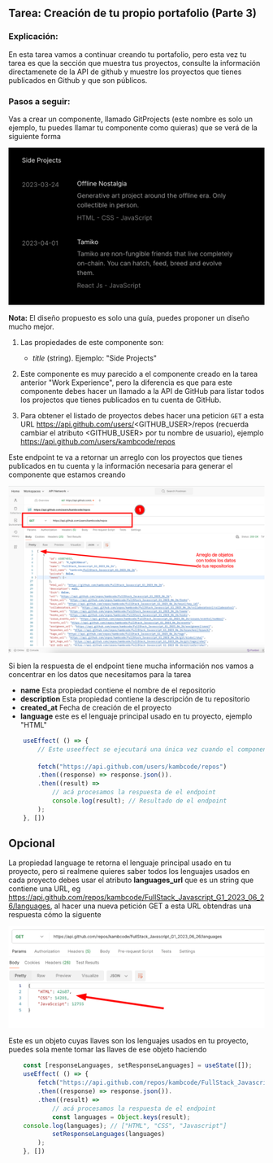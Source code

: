 ## Tarea: Creación de tu propio portafolio (Parte 3)

### Explicación:
En esta tarea vamos a continuar creando tu portafolio, pero esta vez tu tarea es que la sección que muestra tus proyectos, consulte la información directamenete de la API de github y muestre los proyectos que tienes publicados en Github y que son públicos.

### Pasos a seguir:
Vas a crear un componente, llamado GitProjects (este nombre es solo un ejemplo, tu puedes llamar tu componente como quieras) que se verá de la siguiente forma

![work_section.png](./resources/project_section.png)

**Nota:** El diseño propuesto es solo una guía, puedes proponer un diseño mucho mejor.

1. Las propiedades de este componente son:
    - *title* (string). Ejemplo: "Side Projects"
   
2. Este componente es muy parecido a el componente creado en la tarea anterior "Work Experience", pero la diferencia es que para este componente debes hacer un llamado a la API de GitHub para listar todos los projectos que tienes publicados en tu cuenta de GitHub.

3. Para obtener el listado de proyectos debes hacer una peticion `GET` a esta URL https://api.github.com/users/<GITHUB_USER>/repos (recuerda cambiar el atributo <GITHUB_USER> por tu nombre de usuario), ejemplo https://api.github.com/users/kambcode/repos

Este endpoint te va a retornar un arreglo con los proyectos que tienes publicados en tu cuenta y la información necesaria para generar el componente que estamos creando

![response_endpoint.png](./resources/response_endpoint.png)

Si bien la respuesta de el endpoint tiene mucha información nos vamos a concentrar en los datos que necesitamos para la tarea

- **name** Esta propiedad contiene el nombre de el repositorio
- **description** Esta propiedad contiene la descripción de tu repositorio
- **created_at** Fecha de creación de el proyecto
- **language** este es el lenguaje principal usado en tu proyecto, ejemplo "HTML"

```javascript
    useEffect( () => {
        // Este useeffect se ejecutará una única vez cuando el componente se monte

        fetch("https://api.github.com/users/kambcode/repos")
        .then((response) => response.json()).
        .then((result) => 
            // acá procesamos la respuesta de el endpoint
            console.log(result); // Resultado de el endpoint
        );
    }, [])
```

## Opcional

La propiedad language te retorna el lenguaje principal usado en tu proyecto, pero si realmene quieres saber todos los lenguajes usados en cada proyecto debes usar el atributo **languages_url** que es un string que contiene una URL, eg https://api.github.com/repos/kambcode/FullStack_Javascript_G1_2023_06_26/languages, al hacer una nueva petición GET a esta URL obtendras una respuesta cómo la siguente

![response_endpoint_languages.png](./resources/response_endpoint_languages.png)

Este es un objeto cuyas llaves son los lenguajes usados en tu proyecto, puedes sola mente tomar las llaves de ese objeto haciendo 
```javascript
    const [responseLanguages, setResponseLanguages] = useState([]);
    useEffect( () => {
        fetch("https://api.github.com/repos/kambcode/FullStack_Javascript_G1_2023_06_26/languages")
        .then((response) => response.json()).
        .then((result) => 
            // acá procesamos la respuesta de el endpoint
            const languages = Object.keys(result);
    console.log(languages); // ["HTML", "CSS", "Javascript"]
            setResponseLanguages(languages)
        );
    }, [])
```
